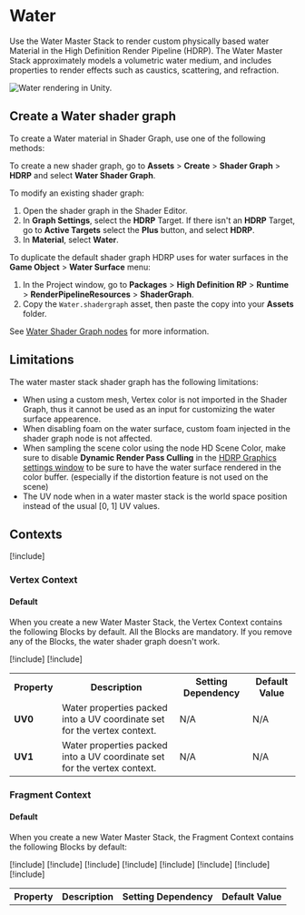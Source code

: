 # Water

Use the Water Master Stack to render custom physically based water Material in the High Definition Render Pipeline (HDRP). The Water Master Stack approximately models a volumetric water medium, and includes properties to render effects such as caustics, scattering, and refraction.

![Water rendering in Unity.](Images/HDRPFeatures-WaterMaterial.png)

## Create a Water shader graph

To create a Water material in Shader Graph, use one of the following methods:

To create a new shader graph, go to **Assets** > **Create** > **Shader Graph** > **HDRP** and select **Water Shader Graph**.

To modify an existing shader graph:

1. Open the shader graph in the Shader Editor.
2. In **Graph Settings**, select the **HDRP** Target. If there isn't an **HDRP** Target, go to **Active Targets** select the **Plus** button, and select **HDRP**.
3. In **Material**, select **Water**.

To duplicate the default shader graph HDRP uses for water surfaces in the **Game Object** > **Water Surface** menu:

1. In the Project window, go to **Packages** > **High Definition RP** > **Runtime** >  **RenderPipelineResources** > **ShaderGraph**.
2. Copy the `Water.shadergraph` asset, then paste the copy into your **Assets** folder.

See [Water Shader Graph nodes](Shader-Graph-Nodes.md) for more information.

## Limitations

The water master stack shader graph has the following limitations:
- When using a custom mesh, Vertex color is not imported in the Shader Graph, thus it cannot be used as an input for customizing the water surface appearence.
- When disabling foam on the water surface, custom foam injected in the shader graph node is not affected. 
- When sampling the scene color using the node HD Scene Color, make sure to disable **Dynamic Render Pass Culling** in the [HDRP Graphics settings window](Default-Settings-Window.md) to be sure to have the water surface rendered in the color buffer. (especially if the distortion feature is not used on the scene) 
- The UV node when in a water master stack is the world space position instead of the usual [0, 1] UV values. 
## Contexts

[!include[](snippets/master-stacks-contexts-intro.md)]

### Vertex Context

#### Default

When you create a new Water Master Stack, the Vertex Context contains the following Blocks by default. All the Blocks are mandatory. If you remove any of the Blocks, the water shader graph doesn't work.

<table>
<tr>
<th>Property</th>
<th>Description</th>
<th>Setting Dependency</th>
<th>Default Value</th>

[!include[](snippets/shader-graph-blocks/vertex-position.md)]
[!include[](snippets/shader-graph-blocks/vertex-normal.md)]

<tr>
<td><b>UV0</b></td>
<td>Water properties packed into a UV coordinate set for the vertex context.</td>
<td>N/A</td>
<td>N/A</td>
</tr>

<tr>
<td><b>UV1</b></td>
<td>Water properties packed into a UV coordinate set for the vertex context.</td>
<td>N/A</td>
<td>N/A</td>
</tr>

</table>


### Fragment Context

#### Default

When you create a new Water Master Stack, the Fragment Context contains the following Blocks by default:

<table>
<tr>
<th>Property</th>
<th>Description</th>
<th>Setting Dependency</th>
<th>Default Value</th>
</tr>

[!include[](snippets/shader-graph-blocks/normal-world-space.md)]
[!include[](snippets/shader-graph-blocks/low-frequency-normal.md)]
[!include[](snippets/shader-graph-blocks/tip-thickness.md)]
[!include[](snippets/shader-graph-blocks/base-color.md)]
[!include[](snippets/shader-graph-blocks/caustics.md)]
[!include[](snippets/shader-graph-blocks/smoothness.md)]
[!include[](snippets/shader-graph-blocks/alpha.md)]
[!include[](snippets/shader-graph-blocks/foam.md)]

</table>